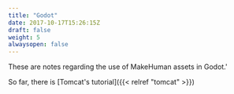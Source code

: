 ```yaml
---
title: "Godot"
date: 2017-10-17T15:26:15Z
draft: false
weight: 5
alwaysopen: false
---
```


These are notes regarding the use of MakeHuman assets in Godot.'

So far, there is [Tomcat's tutorial]({{< relref "tomcat" >}})

